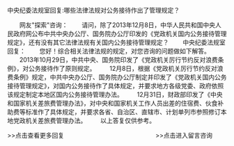中央纪委法规室回复:哪些法律法规对公务接待作出了管理规定？









 　　网友"探索"咨询：
　　请问，除了2013年12月8日，中华人民共和国中央人民政府网公布中共中央办公厅、国务院办公厅印发的《党政机关国内公务接待管理规定》，还有没有其它法律法规有关国内公务接待管理规定？
　　中央纪委法规室回复：
　　您好！综合相关法律法规的规定，对您咨询的问题做如下解答。
　　2013年10月29日，中共中央、国务院印发了《党政机关厉行节约反对浪费条例》，对公务接待作了原则规定。
　　12月8日，根据《党政机关厉行节约反对浪费条例》规定，中共中央办公厅、国务院办公厅制定并印发了《党政机关国内公务接待管理规定》，对国内公务接待作了具体规定，并要求地方各级党委、政府依照该规定制定本地区国内公务接待管理办法。
　　12月31日，财政部印发了《中央和国家机关差旅费管理办法》，对中央和国家机关工作人员出差的住宿费、伙食补助费等标准作了具体规定，并要求各省、自治区、直辖市、计划单列市参照修订本地党政机关差旅费管理办法。
　　以上答复仅供参考。


\>\>点击查看更多回复　　　　　　　　　　　　　　　\>\>点击进入留言咨询
